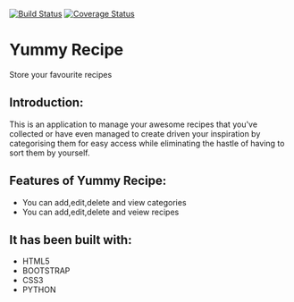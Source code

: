 
[![Build Status](https://travis-ci.org/Steveochieng/Yummy--recipe-challenge2.svg?branch=master)](https://travis-ci.org/Steveochieng/Yummy--recipe-challenge2) [![Coverage Status](https://coveralls.io/repos/github/Steveochieng/Yummy--recipe-challenge2/badge.svg?branch=develop)](https://coveralls.io/github/Steveochieng/Yummy--recipe-challenge2?branch=master)

# Yummy Recipe
Store your favourite recipes

## Introduction:
This is an application to manage your awesome recipes that you've collected or have even managed to create driven your inspiration by categorising them for easy access while eliminating the hastle of having to sort them by yourself. 

## Features of Yummy Recipe:
* You can add,edit,delete and view categories
* You can add,edit,delete and veiew recipes

## It has been built with:
* HTML5
* BOOTSTRAP
* CSS3
* PYTHON

